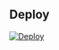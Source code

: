 
## Deploy






[![Deploy](https://www.herokucdn.com/deploy/button.svg)](https://heroku.com/deploy?template=https://github.com/dulquerselman/Rename-Bot)

